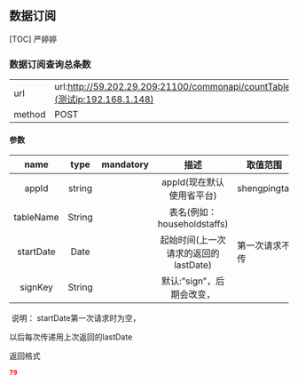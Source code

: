 ## 数据订阅
[TOC] 严婷婷



### 数据订阅查询总条数

|        |                                          |
| ------ | ---------------------------------------- |
| url    | url:http://59.202.29.209:21100/commonapi/countTableListFromUserlogByDate](测试ip:192.168.1.148) |
| method | POST                                     |

#### 参数

|   name    |  type  | mandatory |           描述            | 取值范围         |
| :-------: | :----: | :-------: | :---------------------: | ------------ |
|   appId   | string |           |    appId(现在默认使用省平台)     | shengpingtai |
| tableName | String |           | 表名(例如：householdstaffs)  |              |
| startDate |  Date  |           | 起始时间(上一次请求的返回的lastDate) | 第一次请求不传      |
|  signKey  | String |           |    默认:”sign”，后期会改变，     |              |

​       说明： startDate第一次请求时为空，

以后每次传递用上次返回的lastDate

返回格式


```json
79
```

